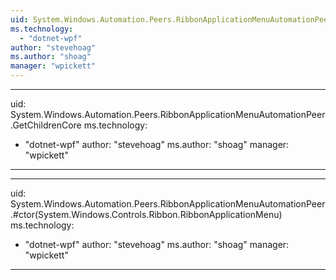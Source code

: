 ```yaml
---
uid: System.Windows.Automation.Peers.RibbonApplicationMenuAutomationPeer
ms.technology: 
  - "dotnet-wpf"
author: "stevehoag"
ms.author: "shoag"
manager: "wpickett"
---
```


---
uid: System.Windows.Automation.Peers.RibbonApplicationMenuAutomationPeer.GetChildrenCore
ms.technology: 
  - "dotnet-wpf"
author: "stevehoag"
ms.author: "shoag"
manager: "wpickett"
---

---
uid: System.Windows.Automation.Peers.RibbonApplicationMenuAutomationPeer.#ctor(System.Windows.Controls.Ribbon.RibbonApplicationMenu)
ms.technology: 
  - "dotnet-wpf"
author: "stevehoag"
ms.author: "shoag"
manager: "wpickett"
---
